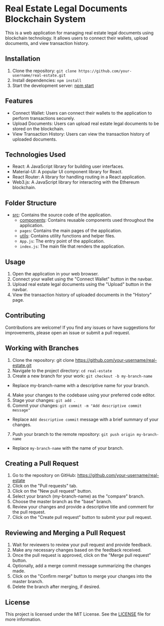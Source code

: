 # Real Estate Legal Documents Blockchain System

This is a web application for managing real estate legal documents using blockchain technology. It allows users to connect their wallets, upload documents, and view transaction history.

## Installation

1. Clone the repository: `git clone https://github.com/your-username/real-estate.git`
2. Install dependencies: `npm install`
3. Start the development server: [npm start](file:///c%3A/Users/ADMIN/Documents/chain_reactors/real-estate/README.md#9%2C6-9%2C6)

## Features

- Connect Wallet: Users can connect their wallets to the application to perform transactions securely.
- Upload Documents: Users can upload real estate legal documents to be stored on the blockchain.
- View Transaction History: Users can view the transaction history of uploaded documents.

## Technologies Used

- React: A JavaScript library for building user interfaces.
- Material-UI: A popular UI component library for React.
- React Router: A library for handling routing in a React application.
- Web3.js: A JavaScript library for interacting with the Ethereum blockchain.

## Folder Structure

- [src](file:///c%3A/Users/ADMIN/Documents/chain_reactors/real-estate/public/index.html#10%2C11-10%2C11): Contains the source code of the application.
  - [components](file:///c%3A/Users/ADMIN/Documents/chain_reactors/real-estate/src/App.js#3%2C74-3%2C74): Contains reusable components used throughout the application.
  - `pages`: Contains the main pages of the application.
  - [utils](file:///c%3A/Users/ADMIN/Documents/chain_reactors/real-estate/src/BlockchainService.js#2%2C36-2%2C36): Contains utility functions and helper files.
  - `App.js`: The entry point of the application.
  - `index.js`: The main file that renders the application.

## Usage

1. Open the application in your web browser.
2. Connect your wallet using the "Connect Wallet" button in the navbar.
3. Upload real estate legal documents using the "Upload" button in the navbar.
4. View the transaction history of uploaded documents in the "History" page.

## Contributing

Contributions are welcome! If you find any issues or have suggestions for improvements, please open an issue or submit a pull request.
## Working with Branches

1. Clone the repository: git clone https://github.com/your-username/real-estate.git
2. Navigate to the project directory: `cd real-estate`
3. Create a new branch for your work: `git checkout -b my-branch-name`
- Replace my-branch-name with a descriptive name for your branch.
4. Make your changes to the codebase using your preferred code editor.
5. Stage your changes: `git add .`
6. Commit your changes: `git commit -m "Add descriptive commit message"`
- Replace `Add descriptive commit` message with a brief summary of your changes.
7. Push your branch to the remote repository: `git push origin my-branch-name`
- Replace `my-branch-name` with the name of your branch.

## Creating a Pull Request

1. Go to the repository on GitHub: https://github.com/your-username/real-estate
2. Click on the "Pull requests" tab.
3. Click on the "New pull request" button.
4. Select your branch (my-branch-name) as the "compare" branch.
5. Choose the master branch as the "base" branch.
6. Review your changes and provide a descriptive title and comment for the pull request.
7. Click on the "Create pull request" button to submit your pull request.

## Reviewing and Merging a Pull Request

1. Wait for reviewers to review your pull request and provide feedback.
2. Make any necessary changes based on the feedback received.
3. Once the pull request is approved, click on the "Merge pull request" button.
4. Optionally, add a merge commit message summarizing the changes made.
5. Click on the "Confirm merge" button to merge your changes into the master branch.
6. Delete the branch after merging, if desired.

## License

This project is licensed under the MIT License. See the [LICENSE](LICENSE) file for more information.
